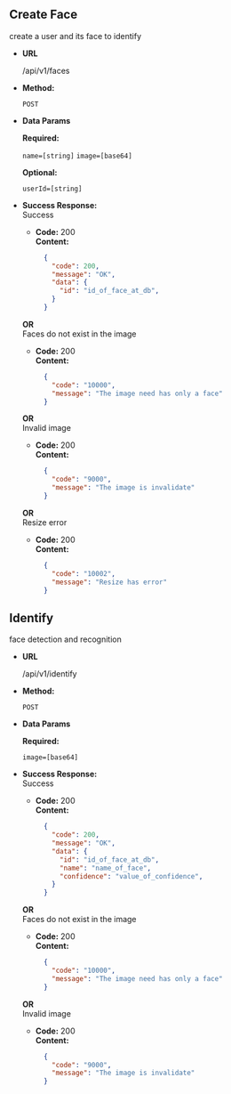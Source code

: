 **Create Face**
----
  create a user and its face to identify 

* **URL**

  /api/v1/faces

* **Method:**

  `POST`

* **Data Params**


   **Required:**
 
   `name=[string]`
   `image=[base64]`

   **Optional:**
 
   `userId=[string]`

* **Success Response:** <br />
  Success <br />
  * **Code:** 200 <br />
    **Content:** 
    ```json
      {
        "code": 200,
        "message": "OK",
        "data": {
          "id": "id_of_face_at_db",
        }
      }
    ```
 
  **OR** <br />
  Faces do not exist in the image <br />
  * **Code:** 200 <br />
    **Content:** 
    ```json
      {
        "code": "10000",
        "message": "The image need has only a face"
      }
      ```
  **OR** <br />
  Invalid image <br />
  * **Code:** 200 <br />
    **Content:** 
    ```json
      {
        "code": "9000",
        "message": "The image is invalidate"
      }
    ```
  **OR** <br />
  Resize error <br />
  * **Code:** 200 <br />
    **Content:** 
    ```json
      {
        "code": "10002",
        "message": "Resize has error"
      }
    ```
**Identify**
----
  face detection and recognition

* **URL**

  /api/v1/identify

* **Method:**

  `POST`

* **Data Params**


   **Required:**
 
   `image=[base64]`

* **Success Response:** <br />
  Success <br />
  * **Code:** 200 <br />
    **Content:** 
    ```json
      {
        "code": 200,
        "message": "OK",
        "data": {
          "id": "id_of_face_at_db",
          "name": "name_of_face",
          "confidence": "value_of_confidence",
        }
      }
    ```
 
  **OR** <br />
  Faces do not exist in the image <br />
  * **Code:** 200 <br />
    **Content:** 
    ```json
      {
        "code": "10000",
        "message": "The image need has only a face"
      }
      ```
  **OR** <br />
  Invalid image <br />
  * **Code:** 200 <br />
    **Content:** 
    ```json
      {
        "code": "9000",
        "message": "The image is invalidate"
      }
    ```




